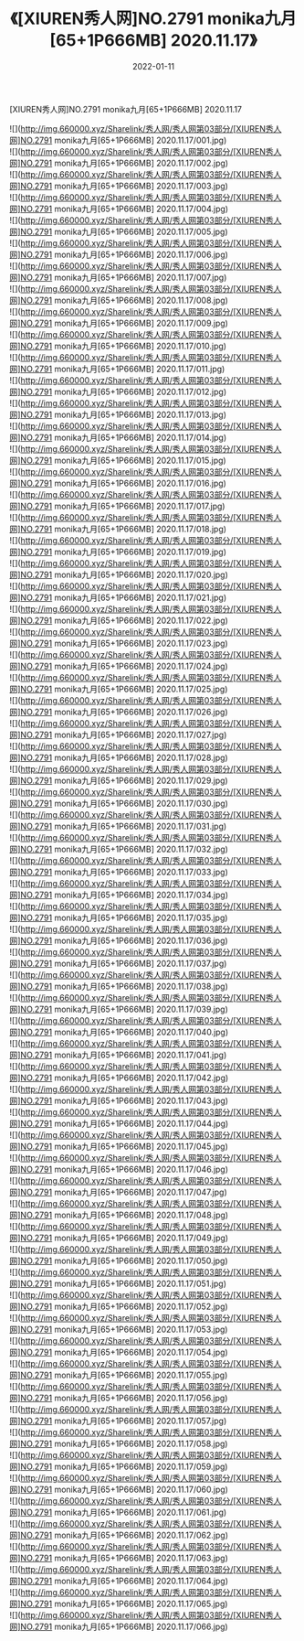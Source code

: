 ﻿---
layout: post
title:  《[XIUREN秀人网]NO.2791 monika九月[65+1P666MB] 2020.11.17》
date:   2022-01-11
img: http://img.660000.xyz/Sharelink/秀人网/秀人网第03部分/[XIUREN秀人网]NO.2791 monika九月[65+1P666MB] 2020.11.17/000.jpg
categories: [美女, 清纯, 唯美]
---

[XIUREN秀人网]NO.2791 monika九月[65+1P666MB] 2020.11.17

 ![](http://img.660000.xyz/Sharelink/秀人网/秀人网第03部分/[XIUREN秀人网]NO.2791 monika九月[65+1P666MB] 2020.11.17/001.jpg) <br>![](http://img.660000.xyz/Sharelink/秀人网/秀人网第03部分/[XIUREN秀人网]NO.2791 monika九月[65+1P666MB] 2020.11.17/002.jpg) <br>![](http://img.660000.xyz/Sharelink/秀人网/秀人网第03部分/[XIUREN秀人网]NO.2791 monika九月[65+1P666MB] 2020.11.17/003.jpg) <br>![](http://img.660000.xyz/Sharelink/秀人网/秀人网第03部分/[XIUREN秀人网]NO.2791 monika九月[65+1P666MB] 2020.11.17/004.jpg) <br>![](http://img.660000.xyz/Sharelink/秀人网/秀人网第03部分/[XIUREN秀人网]NO.2791 monika九月[65+1P666MB] 2020.11.17/005.jpg) <br>![](http://img.660000.xyz/Sharelink/秀人网/秀人网第03部分/[XIUREN秀人网]NO.2791 monika九月[65+1P666MB] 2020.11.17/006.jpg) <br>![](http://img.660000.xyz/Sharelink/秀人网/秀人网第03部分/[XIUREN秀人网]NO.2791 monika九月[65+1P666MB] 2020.11.17/007.jpg) <br>![](http://img.660000.xyz/Sharelink/秀人网/秀人网第03部分/[XIUREN秀人网]NO.2791 monika九月[65+1P666MB] 2020.11.17/008.jpg) <br>![](http://img.660000.xyz/Sharelink/秀人网/秀人网第03部分/[XIUREN秀人网]NO.2791 monika九月[65+1P666MB] 2020.11.17/009.jpg) <br>![](http://img.660000.xyz/Sharelink/秀人网/秀人网第03部分/[XIUREN秀人网]NO.2791 monika九月[65+1P666MB] 2020.11.17/010.jpg) <br>![](http://img.660000.xyz/Sharelink/秀人网/秀人网第03部分/[XIUREN秀人网]NO.2791 monika九月[65+1P666MB] 2020.11.17/011.jpg) <br>![](http://img.660000.xyz/Sharelink/秀人网/秀人网第03部分/[XIUREN秀人网]NO.2791 monika九月[65+1P666MB] 2020.11.17/012.jpg) <br>![](http://img.660000.xyz/Sharelink/秀人网/秀人网第03部分/[XIUREN秀人网]NO.2791 monika九月[65+1P666MB] 2020.11.17/013.jpg) <br>![](http://img.660000.xyz/Sharelink/秀人网/秀人网第03部分/[XIUREN秀人网]NO.2791 monika九月[65+1P666MB] 2020.11.17/014.jpg) <br>![](http://img.660000.xyz/Sharelink/秀人网/秀人网第03部分/[XIUREN秀人网]NO.2791 monika九月[65+1P666MB] 2020.11.17/015.jpg) <br>![](http://img.660000.xyz/Sharelink/秀人网/秀人网第03部分/[XIUREN秀人网]NO.2791 monika九月[65+1P666MB] 2020.11.17/016.jpg) <br>![](http://img.660000.xyz/Sharelink/秀人网/秀人网第03部分/[XIUREN秀人网]NO.2791 monika九月[65+1P666MB] 2020.11.17/017.jpg) <br>![](http://img.660000.xyz/Sharelink/秀人网/秀人网第03部分/[XIUREN秀人网]NO.2791 monika九月[65+1P666MB] 2020.11.17/018.jpg) <br>![](http://img.660000.xyz/Sharelink/秀人网/秀人网第03部分/[XIUREN秀人网]NO.2791 monika九月[65+1P666MB] 2020.11.17/019.jpg) <br>![](http://img.660000.xyz/Sharelink/秀人网/秀人网第03部分/[XIUREN秀人网]NO.2791 monika九月[65+1P666MB] 2020.11.17/020.jpg) <br>![](http://img.660000.xyz/Sharelink/秀人网/秀人网第03部分/[XIUREN秀人网]NO.2791 monika九月[65+1P666MB] 2020.11.17/021.jpg) <br>![](http://img.660000.xyz/Sharelink/秀人网/秀人网第03部分/[XIUREN秀人网]NO.2791 monika九月[65+1P666MB] 2020.11.17/022.jpg) <br>![](http://img.660000.xyz/Sharelink/秀人网/秀人网第03部分/[XIUREN秀人网]NO.2791 monika九月[65+1P666MB] 2020.11.17/023.jpg) <br>![](http://img.660000.xyz/Sharelink/秀人网/秀人网第03部分/[XIUREN秀人网]NO.2791 monika九月[65+1P666MB] 2020.11.17/024.jpg) <br>![](http://img.660000.xyz/Sharelink/秀人网/秀人网第03部分/[XIUREN秀人网]NO.2791 monika九月[65+1P666MB] 2020.11.17/025.jpg) <br>![](http://img.660000.xyz/Sharelink/秀人网/秀人网第03部分/[XIUREN秀人网]NO.2791 monika九月[65+1P666MB] 2020.11.17/026.jpg) <br>![](http://img.660000.xyz/Sharelink/秀人网/秀人网第03部分/[XIUREN秀人网]NO.2791 monika九月[65+1P666MB] 2020.11.17/027.jpg) <br>![](http://img.660000.xyz/Sharelink/秀人网/秀人网第03部分/[XIUREN秀人网]NO.2791 monika九月[65+1P666MB] 2020.11.17/028.jpg) <br>![](http://img.660000.xyz/Sharelink/秀人网/秀人网第03部分/[XIUREN秀人网]NO.2791 monika九月[65+1P666MB] 2020.11.17/029.jpg) <br>![](http://img.660000.xyz/Sharelink/秀人网/秀人网第03部分/[XIUREN秀人网]NO.2791 monika九月[65+1P666MB] 2020.11.17/030.jpg) <br>![](http://img.660000.xyz/Sharelink/秀人网/秀人网第03部分/[XIUREN秀人网]NO.2791 monika九月[65+1P666MB] 2020.11.17/031.jpg) <br>![](http://img.660000.xyz/Sharelink/秀人网/秀人网第03部分/[XIUREN秀人网]NO.2791 monika九月[65+1P666MB] 2020.11.17/032.jpg) <br>![](http://img.660000.xyz/Sharelink/秀人网/秀人网第03部分/[XIUREN秀人网]NO.2791 monika九月[65+1P666MB] 2020.11.17/033.jpg) <br>![](http://img.660000.xyz/Sharelink/秀人网/秀人网第03部分/[XIUREN秀人网]NO.2791 monika九月[65+1P666MB] 2020.11.17/034.jpg) <br>![](http://img.660000.xyz/Sharelink/秀人网/秀人网第03部分/[XIUREN秀人网]NO.2791 monika九月[65+1P666MB] 2020.11.17/035.jpg) <br>![](http://img.660000.xyz/Sharelink/秀人网/秀人网第03部分/[XIUREN秀人网]NO.2791 monika九月[65+1P666MB] 2020.11.17/036.jpg) <br>![](http://img.660000.xyz/Sharelink/秀人网/秀人网第03部分/[XIUREN秀人网]NO.2791 monika九月[65+1P666MB] 2020.11.17/037.jpg) <br>![](http://img.660000.xyz/Sharelink/秀人网/秀人网第03部分/[XIUREN秀人网]NO.2791 monika九月[65+1P666MB] 2020.11.17/038.jpg) <br>![](http://img.660000.xyz/Sharelink/秀人网/秀人网第03部分/[XIUREN秀人网]NO.2791 monika九月[65+1P666MB] 2020.11.17/039.jpg) <br>![](http://img.660000.xyz/Sharelink/秀人网/秀人网第03部分/[XIUREN秀人网]NO.2791 monika九月[65+1P666MB] 2020.11.17/040.jpg) <br>![](http://img.660000.xyz/Sharelink/秀人网/秀人网第03部分/[XIUREN秀人网]NO.2791 monika九月[65+1P666MB] 2020.11.17/041.jpg) <br>![](http://img.660000.xyz/Sharelink/秀人网/秀人网第03部分/[XIUREN秀人网]NO.2791 monika九月[65+1P666MB] 2020.11.17/042.jpg) <br>![](http://img.660000.xyz/Sharelink/秀人网/秀人网第03部分/[XIUREN秀人网]NO.2791 monika九月[65+1P666MB] 2020.11.17/043.jpg) <br>![](http://img.660000.xyz/Sharelink/秀人网/秀人网第03部分/[XIUREN秀人网]NO.2791 monika九月[65+1P666MB] 2020.11.17/044.jpg) <br>![](http://img.660000.xyz/Sharelink/秀人网/秀人网第03部分/[XIUREN秀人网]NO.2791 monika九月[65+1P666MB] 2020.11.17/045.jpg) <br>![](http://img.660000.xyz/Sharelink/秀人网/秀人网第03部分/[XIUREN秀人网]NO.2791 monika九月[65+1P666MB] 2020.11.17/046.jpg) <br>![](http://img.660000.xyz/Sharelink/秀人网/秀人网第03部分/[XIUREN秀人网]NO.2791 monika九月[65+1P666MB] 2020.11.17/047.jpg) <br>![](http://img.660000.xyz/Sharelink/秀人网/秀人网第03部分/[XIUREN秀人网]NO.2791 monika九月[65+1P666MB] 2020.11.17/048.jpg) <br>![](http://img.660000.xyz/Sharelink/秀人网/秀人网第03部分/[XIUREN秀人网]NO.2791 monika九月[65+1P666MB] 2020.11.17/049.jpg) <br>![](http://img.660000.xyz/Sharelink/秀人网/秀人网第03部分/[XIUREN秀人网]NO.2791 monika九月[65+1P666MB] 2020.11.17/050.jpg) <br>![](http://img.660000.xyz/Sharelink/秀人网/秀人网第03部分/[XIUREN秀人网]NO.2791 monika九月[65+1P666MB] 2020.11.17/051.jpg) <br>![](http://img.660000.xyz/Sharelink/秀人网/秀人网第03部分/[XIUREN秀人网]NO.2791 monika九月[65+1P666MB] 2020.11.17/052.jpg) <br>![](http://img.660000.xyz/Sharelink/秀人网/秀人网第03部分/[XIUREN秀人网]NO.2791 monika九月[65+1P666MB] 2020.11.17/053.jpg) <br>![](http://img.660000.xyz/Sharelink/秀人网/秀人网第03部分/[XIUREN秀人网]NO.2791 monika九月[65+1P666MB] 2020.11.17/054.jpg) <br>![](http://img.660000.xyz/Sharelink/秀人网/秀人网第03部分/[XIUREN秀人网]NO.2791 monika九月[65+1P666MB] 2020.11.17/055.jpg) <br>![](http://img.660000.xyz/Sharelink/秀人网/秀人网第03部分/[XIUREN秀人网]NO.2791 monika九月[65+1P666MB] 2020.11.17/056.jpg) <br>![](http://img.660000.xyz/Sharelink/秀人网/秀人网第03部分/[XIUREN秀人网]NO.2791 monika九月[65+1P666MB] 2020.11.17/057.jpg) <br>![](http://img.660000.xyz/Sharelink/秀人网/秀人网第03部分/[XIUREN秀人网]NO.2791 monika九月[65+1P666MB] 2020.11.17/058.jpg) <br>![](http://img.660000.xyz/Sharelink/秀人网/秀人网第03部分/[XIUREN秀人网]NO.2791 monika九月[65+1P666MB] 2020.11.17/059.jpg) <br>![](http://img.660000.xyz/Sharelink/秀人网/秀人网第03部分/[XIUREN秀人网]NO.2791 monika九月[65+1P666MB] 2020.11.17/060.jpg) <br>![](http://img.660000.xyz/Sharelink/秀人网/秀人网第03部分/[XIUREN秀人网]NO.2791 monika九月[65+1P666MB] 2020.11.17/061.jpg) <br>![](http://img.660000.xyz/Sharelink/秀人网/秀人网第03部分/[XIUREN秀人网]NO.2791 monika九月[65+1P666MB] 2020.11.17/062.jpg) <br>![](http://img.660000.xyz/Sharelink/秀人网/秀人网第03部分/[XIUREN秀人网]NO.2791 monika九月[65+1P666MB] 2020.11.17/063.jpg) <br>![](http://img.660000.xyz/Sharelink/秀人网/秀人网第03部分/[XIUREN秀人网]NO.2791 monika九月[65+1P666MB] 2020.11.17/064.jpg) <br>![](http://img.660000.xyz/Sharelink/秀人网/秀人网第03部分/[XIUREN秀人网]NO.2791 monika九月[65+1P666MB] 2020.11.17/065.jpg) <br>![](http://img.660000.xyz/Sharelink/秀人网/秀人网第03部分/[XIUREN秀人网]NO.2791 monika九月[65+1P666MB] 2020.11.17/066.jpg) <br>